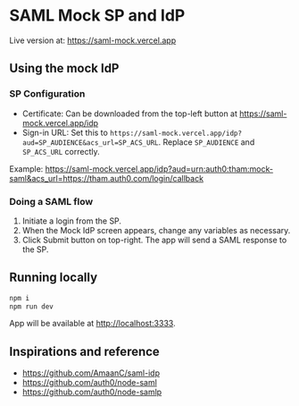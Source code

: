 # SAML Mock SP and IdP

Live version at: https://saml-mock.vercel.app

## Using the mock IdP

### SP Configuration

- Certificate: Can be downloaded from the top-left button at https://saml-mock.vercel.app/idp
- Sign-in URL: Set this to `https://saml-mock.vercel.app/idp?aud=SP_AUDIENCE&acs_url=SP_ACS_URL`. Replace `SP_AUDIENCE` and `SP_ACS_URL` correctly.

Example: https://saml-mock.vercel.app/idp?aud=urn:auth0:tham:mock-saml&acs_url=https://tham.auth0.com/login/callback

### Doing a SAML flow

1. Initiate a login from the SP.
2. When the Mock IdP screen appears, change any variables as necessary.
3. Click Submit button on top-right. The app will send a SAML response to the SP.

## Running locally

```bash
npm i
npm run dev
```

App will be available at [http://localhost:3333](http://localhost:3333).

## Inspirations and reference

- https://github.com/AmaanC/saml-idp
- https://github.com/auth0/node-saml
- https://github.com/auth0/node-samlp
